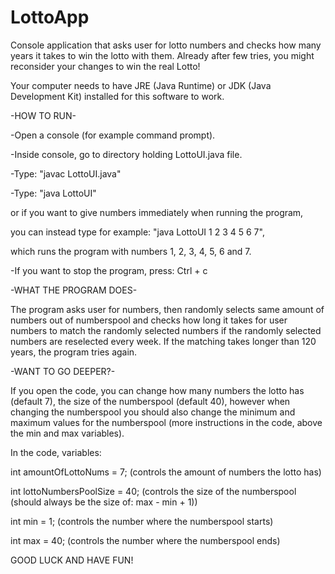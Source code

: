 # LottoApp

Console application that asks user for lotto numbers and checks how many years it takes to win the lotto with them.
Already after few tries, you might reconsider your changes to win the real Lotto!

Your computer needs to have JRE (Java Runtime) or JDK (Java Development Kit) installed for this software to work.

-HOW TO RUN-

-Open a console (for example command prompt).

-Inside console, go to directory holding LottoUI.java file.

-Type: "javac LottoUI.java"

-Type: "java LottoUI"

 or if you want to give numbers immediately when running the program, 
 
 you can instead type for example: "java LottoUI 1 2 3 4 5 6 7",
 
 which runs the program with numbers 1, 2, 3, 4, 5, 6 and 7.
 
-If you want to stop the program, press:  Ctrl + c

-WHAT THE PROGRAM DOES-

The program asks user for numbers, then randomly selects 
same amount of numbers out of numberspool and checks how 
long it takes for user numbers to match the randomly selected 
numbers if the randomly selected numbers are reselected every week. 
If the matching takes longer than 120 years, the program tries again.

-WANT TO GO DEEPER?-

If you open the code, you can change how many numbers the lotto has (default 7), 
the size of the numberspool (default 40), however when changing the numberspool you 
should also change the minimum and maximum values for the numberspool 
(more instructions in the code, above the min and max variables).


In the code, variables:

int amountOfLottoNums = 7; 	(controls the amount of numbers the lotto has)

int lottoNumbersPoolSize = 40;  (controls the size of the numberspool (should always be the size of: max - min + 1))

int min = 1;			(controls the number where the numberspool starts)

int max = 40;			(controls the number where the numberspool ends)

GOOD LUCK AND HAVE FUN!
